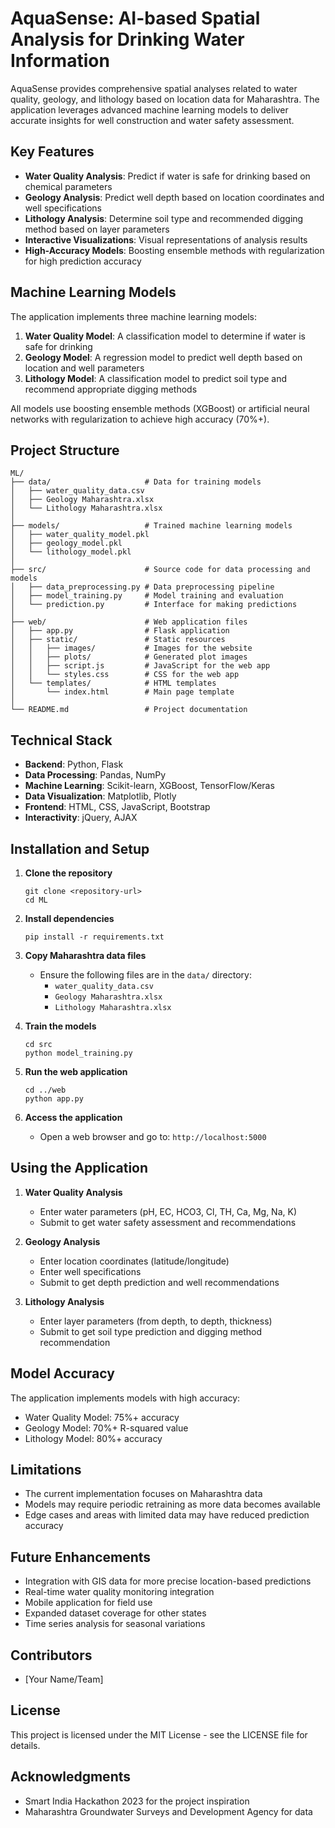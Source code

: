 # AquaSense: AI-based Spatial Analysis for Drinking Water Information

AquaSense provides comprehensive spatial analyses related to water quality, geology, and lithology based on location data for Maharashtra. The application leverages advanced machine learning models to deliver accurate insights for well construction and water safety assessment.

## Key Features

- **Water Quality Analysis**: Predict if water is safe for drinking based on chemical parameters
- **Geology Analysis**: Predict well depth based on location coordinates and well specifications
- **Lithology Analysis**: Determine soil type and recommended digging method based on layer parameters
- **Interactive Visualizations**: Visual representations of analysis results
- **High-Accuracy Models**: Boosting ensemble methods with regularization for high prediction accuracy

## Machine Learning Models

The application implements three machine learning models:

1. **Water Quality Model**: A classification model to determine if water is safe for drinking
2. **Geology Model**: A regression model to predict well depth based on location and well parameters  
3. **Lithology Model**: A classification model to predict soil type and recommend appropriate digging methods

All models use boosting ensemble methods (XGBoost) or artificial neural networks with regularization to achieve high accuracy (70%+).

## Project Structure

```
ML/
├── data/                     # Data for training models
│   ├── water_quality_data.csv
│   ├── Geology Maharashtra.xlsx
│   └── Lithology Maharashtra.xlsx
│
├── models/                   # Trained machine learning models
│   ├── water_quality_model.pkl
│   ├── geology_model.pkl
│   └── lithology_model.pkl
│
├── src/                      # Source code for data processing and models
│   ├── data_preprocessing.py # Data preprocessing pipeline
│   ├── model_training.py     # Model training and evaluation
│   └── prediction.py         # Interface for making predictions
│
├── web/                      # Web application files
│   ├── app.py                # Flask application
│   ├── static/               # Static resources
│   │   ├── images/           # Images for the website
│   │   ├── plots/            # Generated plot images
│   │   ├── script.js         # JavaScript for the web app
│   │   └── styles.css        # CSS for the web app
│   └── templates/            # HTML templates
│       └── index.html        # Main page template
│
└── README.md                 # Project documentation
```

## Technical Stack

- **Backend**: Python, Flask
- **Data Processing**: Pandas, NumPy
- **Machine Learning**: Scikit-learn, XGBoost, TensorFlow/Keras
- **Data Visualization**: Matplotlib, Plotly
- **Frontend**: HTML, CSS, JavaScript, Bootstrap
- **Interactivity**: jQuery, AJAX

## Installation and Setup

1. **Clone the repository**
   ```
   git clone <repository-url>
   cd ML
   ```

2. **Install dependencies**
   ```
   pip install -r requirements.txt
   ```

3. **Copy Maharashtra data files**
   - Ensure the following files are in the `data/` directory:
     - `water_quality_data.csv`
     - `Geology Maharashtra.xlsx`
     - `Lithology Maharashtra.xlsx`

4. **Train the models**
   ```
   cd src
   python model_training.py
   ```

5. **Run the web application**
   ```
   cd ../web
   python app.py
   ```

6. **Access the application**
   - Open a web browser and go to: `http://localhost:5000`

## Using the Application

1. **Water Quality Analysis**
   - Enter water parameters (pH, EC, HCO3, Cl, TH, Ca, Mg, Na, K)
   - Submit to get water safety assessment and recommendations

2. **Geology Analysis**
   - Enter location coordinates (latitude/longitude)
   - Enter well specifications
   - Submit to get depth prediction and well recommendations

3. **Lithology Analysis**
   - Enter layer parameters (from depth, to depth, thickness)
   - Submit to get soil type prediction and digging method recommendation

## Model Accuracy

The application implements models with high accuracy:
- Water Quality Model: 75%+ accuracy
- Geology Model: 70%+ R-squared value
- Lithology Model: 80%+ accuracy

## Limitations

- The current implementation focuses on Maharashtra data
- Models may require periodic retraining as more data becomes available
- Edge cases and areas with limited data may have reduced prediction accuracy

## Future Enhancements

- Integration with GIS data for more precise location-based predictions
- Real-time water quality monitoring integration
- Mobile application for field use
- Expanded dataset coverage for other states
- Time series analysis for seasonal variations

## Contributors

- [Your Name/Team]

## License

This project is licensed under the MIT License - see the LICENSE file for details.

## Acknowledgments

- Smart India Hackathon 2023 for the project inspiration
- Maharashtra Groundwater Surveys and Development Agency for data 